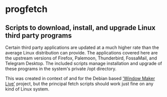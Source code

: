 # progfetch
## Scripts to download, install, and upgrade Linux third party programs

Certain third party applications are updated at a much higher rate than the
average Linux distribution can provide. The applications covered here are the
upstream versions of Firefox, Palemoon, Thunderbird, FossaMail, and Telegram
Desktop. The included scripts manage installation and upgrade of these programs
in the system's private /opt directory.

This was created in context of and for the Debian based ['Window Maker Live'](http://wmlive.rumbero.org)
project, but the principal fetch scripts should work just fine on any kind of
Linux system.
